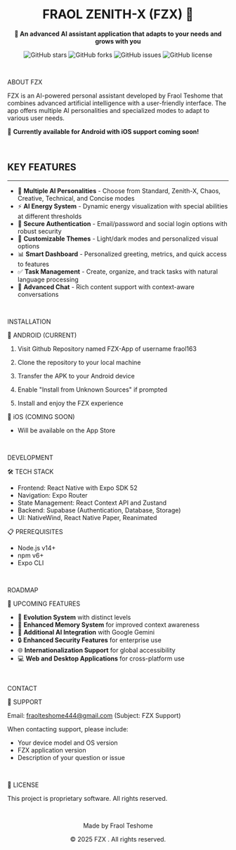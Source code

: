 <div align="center">
  
  <h1>FRAOL ZENITH-X (FZX) 🚀</h1>
  <p><strong>🤖 An advanced AI assistant application that adapts to your needs and grows with you</strong></p>

  <p>
    <img src="https://img.shields.io/github/stars/fraolteshome/FZX?style=flat-square" alt="GitHub stars"/>
    <img src="https://img.shields.io/github/forks/fraolteshome/FZX?style=flat-square" alt="GitHub forks"/>
    <img src="https://img.shields.io/github/issues/fraolteshome/FZX?style=flat-square" alt="GitHub issues"/>
    <img src="https://img.shields.io/github/license/fraolteshome/FZX?style=flat-square" alt="GitHub license"/>
  </p>
</div>

<!-- *********************************************************************** -->
<br />

ABOUT FZX


FZX is an AI-powered personal assistant developed by Fraol Teshome that combines advanced artificial intelligence with a user-friendly interface. The app offers multiple AI personalities and specialized modes to adapt to various user needs.

🌟 **Currently available for Android with iOS support coming soon!**

<br />

## KEY FEATURES
-----------

- 🤖 **Multiple AI Personalities** - Choose from Standard, Zenith-X, Chaos, Creative, Technical, and Concise modes
- ⚡ **AI Energy System** - Dynamic energy visualization with special abilities at different thresholds
- 🔐 **Secure Authentication** - Email/password and social login options with robust security
- 🎨 **Customizable Themes** - Light/dark modes and personalized visual options
- 📊 **Smart Dashboard** - Personalized greeting, metrics, and quick access to features
- ✅ **Task Management** - Create, organize, and track tasks with natural language processing
- 💬 **Advanced Chat** - Rich content support with context-aware conversations

<br />

 INSTALLATION


📱 ANDROID (CURRENT)

1. Visit Github Repository named FZX-App of username fraol163
2. Clone the repository to your local machine

3. Transfer the APK to your Android device
4. Enable "Install from Unknown Sources" if prompted
5. Install and enjoy the FZX experience

 🍎 iOS (COMING SOON)

- Will be available on the App Store

<br />

 DEVELOPMENT

 🛠️ TECH STACK

- Frontend: React Native with Expo SDK 52
- Navigation: Expo Router
- State Management: React Context API and Zustand
- Backend: Supabase (Authentication, Database, Storage)
- UI: NativeWind, React Native Paper, Reanimated

 📋 PREREQUISITES

- Node.js v14+
- npm v6+
- Expo CLI




<br />

 ROADMAP


 🔮 UPCOMING FEATURES

- 🧬 **Evolution System** with distinct levels
- 🧠 **Enhanced Memory System** for improved context awareness
- 🤖 **Additional AI Integration** with Google Gemini
- 🔒 **Enhanced Security Features** for enterprise use
- 🌐 **Internationalization Support** for global accessibility
- 💻 **Web and Desktop Applications** for cross-platform use

<br />

 CONTACT


 📧 SUPPORT

Email: fraolteshome444@gmail.com (Subject: FZX Support)

When contacting support, please include:
- Your device model and OS version
- FZX application version
- Description of your question or issue

<br />

 📜 LICENSE


This project is proprietary software. All rights reserved.

<br />

<div align="center">
  <p>Made  by Fraol Teshome</p>
  <p>© 2025 FZX . All rights reserved.</p>
</div>

